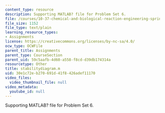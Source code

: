 ```yaml
---
content_type: resource
description: Supporting MATLAB? file for Problem Set 6.
file: /courses/10-37-chemical-and-biological-reaction-engineering-spring-2007/30e1c72eb270691d41f8426adef11170_stabilitydiagram.m
file_size: 1152
file_type: text/plain
learning_resource_types:
- Assignments
license: https://creativecommons.org/licenses/by-nc-sa/4.0/
ocw_type: OCWFile
parent_title: Assignments
parent_type: CourseSection
parent_uid: 59c5aafb-4d60-a558-f8cd-d39db174314a
resourcetype: Other
title: stabilitydiagram.m
uid: 30e1c72e-b270-691d-41f8-426adef11170
video_files:
  video_thumbnail_file: null
video_metadata:
  youtube_id: null
---
```

Supporting MATLAB? file for Problem Set 6.